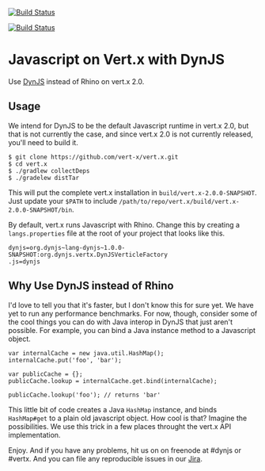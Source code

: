 [![Build Status](https://secure.travis-ci.org/dynjs/dynjs-vertx-module.png)](http://travis-ci.org/dynjs/dynjs-vertx-module)

[![Build Status](https://buildhive.cloudbees.com/job/dynjs/job/dynjs-vertx-module/badge/icon)](https://buildhive.cloudbees.com/job/dynjs/job/dynjs-vertx-module/)

# Javascript on Vert.x with DynJS

Use [DynJS](http://github.com/dynjs/dynjs) instead of Rhino on vert.x 2.0.

## Usage

We intend for DynJS to be the default Javascript runtime in vert.x 2.0, but
that is not currently the case, and since vert.x 2.0 is not currently released,
you'll need to build it.

    $ git clone https://github.com/vert-x/vert.x.git
    $ cd vert.x
    $ ./gradlew collectDeps
    $ ./gradelew distTar

This will put the complete vert.x installation in
`build/vert.x-2.0.0-SNAPSHOT`. Just update your `$PATH` to include
`/path/to/repo/vert.x/build/vert.x-2.0.0-SNAPSHOT/bin`. 

By default, vert.x runs Javascript with Rhino. Change this by creating a
`langs.properties` file at the root of your project that looks like this.

    dynjs=org.dynjs~lang-dynjs~1.0.0-SNAPSHOT:org.dynjs.vertx.DynJSVerticleFactory
    .js=dynjs

## Why Use DynJS instead of Rhino

I'd love to tell you that it's faster, but I don't know this for sure yet. We
have yet to run any performance benchmarks. For now, though, consider some of
the cool things you can do with Java interop in DynJS that just aren't
possible. For example, you can bind a Java instance method to a Javascript
object.

    var internalCache = new java.util.HashMap();
    internalCache.put('foo', 'bar');

    var publicCache = {};
    publicCache.lookup = internalCache.get.bind(internalCache);

    publicCache.lookup('foo'); // returns 'bar'

This little bit of code creates a Java `HashMap` instance, and binds
`HashMap#get` to a plain old javascript object. How cool is that? Imagine the
possibilities. We use this trick in a few places throught the vert.x API
implementation. 
    

Enjoy. And if you have any problems, hit us on on freenode at #dynjs or #vertx. And you can file any reproducible issues in our [Jira](http://jira.codehaus.org/browse/DYNJS).
